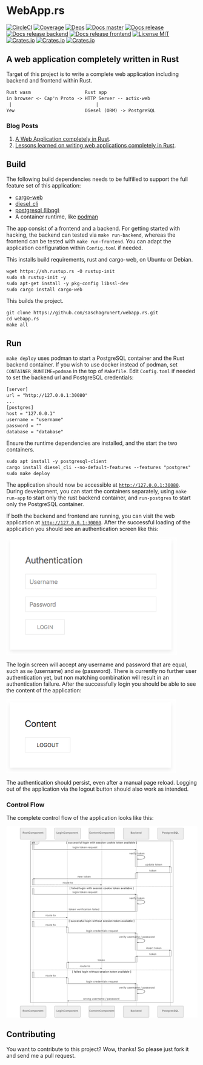 # WebApp.rs

[![CircleCI](https://circleci.com/gh/saschagrunert/webapp.rs.svg?style=shield)](https://circleci.com/gh/saschagrunert/webapp.rs)
[![Coverage](https://codecov.io/gh/saschagrunert/webapp.rs/branch/master/graph/badge.svg)](https://codecov.io/gh/saschagrunert/webapp.rs)
[![Deps](https://deps.rs/repo/github/saschagrunert/webapp.rs/status.svg)](https://deps.rs/repo/github/saschagrunert/webapp.rs)
[![Docs master](https://img.shields.io/badge/doc-master-orange.svg)](https://saschagrunert.github.io/webapp.rs/doc/webapp/index.html)
[![Docs release](https://docs.rs/webapp/badge.svg)](https://docs.rs/webapp)
[![Docs release backend](https://docs.rs/webapp-backend/badge.svg)](https://docs.rs/webapp-backend)
[![Docs release frontend](https://docs.rs/webapp-frontend/badge.svg)](https://docs.rs/webapp-frontend)
[![License MIT](https://img.shields.io/badge/license-MIT-blue.svg)](https://github.com/saschagrunert/webapp.rs/blob/master/LICENSE)
[![Crates.io](https://img.shields.io/crates/v/webapp.svg)](https://crates.io/crates/webapp)
[![Crates.io](https://img.shields.io/crates/v/webapp-backend.svg)](https://crates.io/crates/webapp-backend)
[![Crates.io](https://img.shields.io/crates/v/webapp-frontend.svg)](https://crates.io/crates/webapp-frontend)

## A web application completely written in Rust

Target of this project is to write a complete web application including backend
and frontend within Rust.

``` console
Rust wasm                    Rust app
in browser <- Cap'n Proto -> HTTP Server -- actix-web
 |                               |
Yew                          Diesel (ORM) -> PostgreSQL
```
### Blog Posts

1. [A Web Application completely in Rust](https://medium.com/@saschagrunert/a-web-application-completely-in-rust-6f6bdb6c4471).
2. [Lessons learned on writing web applications completely in Rust](https://medium.com/@saschagrunert/lessons-learned-on-writing-web-applications-completely-in-rust-2080d0990287).

## Build

The following build dependencies needs to be fulfilled to support the full
feature set of this application:

- [cargo-web](https://github.com/koute/cargo-web)
- [diesel_cli](https://github.com/diesel-rs/diesel)
- [postgresql (libpg)](https://www.postgresql.org/)
- A container runtime, like [podman](https://podman.io)

The app consist of a frontend and a backend. For getting started with hacking,
the backend can tested via `make run-backend`, whereas the frontend can be
tested with `make run-frontend`. You can adapt the application configuration
within `Config.toml` if needed.

This installs build requirements, rust and cargo-web, on Ubuntu or Debian.
``` console
wget https://sh.rustup.rs -O rustup-init
sudo sh rustup-init -y
sudo apt-get install -y pkg-config libssl-dev
sudo cargo install cargo-web
```
This builds the project.
``` console
git clone https://github.com/saschagrunert/webapp.rs.git
cd webapp.rs
make all
```
## Run

`make deploy` uses podman to start a PostgreSQL container and the Rust backend container.
If you wish to use docker instead of podman, set `CONTAINER_RUNTIME=podman` in the top of `Makefile`.
Edit `Config.toml` if needed to set the backend url and PostgreSQL credentials:
``` console
[server]
url = "http://127.0.0.1:30080"
...
[postgres]
host = "127.0.0.1"
username = "username"
password = ""
database = "database"
```
Ensure the runtime dependencies are installed, and the start the two containers.
``` console
sudo apt install -y postgresql-client
cargo install diesel_cli --no-default-features --features "postgres"
sudo make deploy
```
The application should now be accessible at
[`http://127.0.0.1:30080`](http://127.0.0.1:30080).
During development, you can start the containers separately, using 
`make run-app` to start only the rust backend container, and `run-postgres` to start only the PostgreSQL container.

If both the backend and frontend are running, you can visit the web application
at [`http://127.0.0.1:30080`](http://127.0.0.1:30080). After the successful
loading of the application you should see an authentication screen like this:

![authentication screen](.github/authentication_screen.png "Authentication Screen")

The login screen will accept any username and password that are equal, such as `me` (username) and `me` (password). There is currently no further user
authentication yet, but non matching combination will result in an
authentication failure. After the successfully login you should be able to see
the content of the application:

![content screen](.github/content_screen.png "Content Screen")

The authentication should persist, even after a manual page reload. Logging out
of the application via the logout button should also work as intended.

### Control Flow

The complete control flow of the application looks like this:

![control screen](.github/flow_chart.png "Control Flow")

## Contributing

You want to contribute to this project? Wow, thanks! So please just fork it and
send me a pull request.
